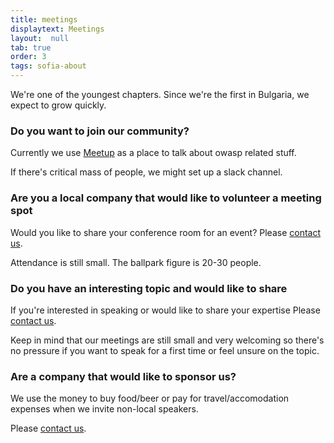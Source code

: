```yaml
---
title: meetings
displaytext: Meetings
layout:  null
tab: true
order: 3
tags: sofia-about
---
```


We're one of the youngest chapters. Since we're the first in Bulgaria, we expect to grow quickly.

### Do you want to join our community?

Currently we use [Meetup](https://www.meetup.com/OWASP-Sofia-Chapter/) as a place to talk about owasp related stuff.

If there's critical mass of people, we might set up a slack channel.

### Are you a local company that would like to volunteer a meeting spot

Would you like to share your conference room for an event? Please [contact us](mailto:mihail.stoynov@owasp.org).

Attendance is still small. The ballpark figure is 20-30 people.

### Do you have an interesting topic and would like to share

If you're interested in speaking or would like to share your expertise Please [contact us](mailto:mihail.stoynov@owasp.org).

Keep in mind that our meetings are still small and very welcoming so there's no pressure if you want to speak for a first time or feel unsure on the topic.

### Are a company that would like to sponsor us?

We use the money to buy food/beer or pay for travel/accomodation expenses when we invite non-local speakers.

Please [contact us](mailto:mihail.stoynov@owasp.org).
